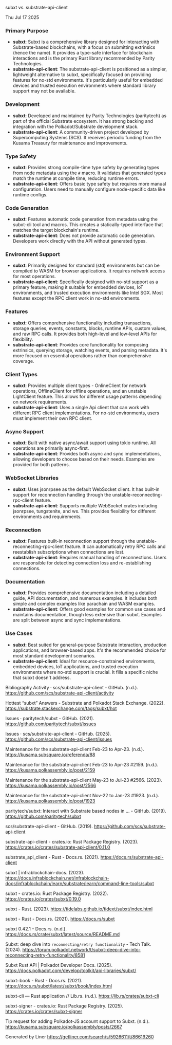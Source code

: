 subxt vs. substrate-api-client

Thu Jul 17 2025

### Primary Purpose
- **subxt**: Subxt is a comprehensive library designed for interacting with Substrate-based blockchains, with a focus on submitting extrinsics (hence the name). It provides a type-safe interface for blockchain interactions and is the primary Rust library recommended by Parity Technologies.
- **substrate-api-client**: The substrate-api-client is positioned as a simpler, lightweight alternative to subxt, specifically focused on providing features for no-std environments. It's particularly useful for embedded devices and trusted execution environments where standard library support may not be available.

### Development
- **subxt**: Developed and maintained by Parity Technologies (paritytech) as part of the official Substrate ecosystem. It has strong backing and integration with the Polkadot/Substrate development stack.
- **substrate-api-client**: A community-driven project developed by Supercomputing Systems (SCS). It receives periodic funding from the Kusama Treasury for maintenance and improvements.

### Type Safety
- **subxt**: Provides strong compile-time type safety by generating types from node metadata using the `#` macro. It validates that generated types match the runtime at compile time, reducing runtime errors.
- **substrate-api-client**: Offers basic type safety but requires more manual configuration. Users need to manually configure node-specific data like runtime configs.

### Code Generation
- **subxt**: Features automatic code generation from metadata using the subxt-cli tool and macros. This creates a statically-typed interface that matches the target blockchain's runtime.
- **substrate-api-client**: Does not provide automatic code generation. Developers work directly with the API without generated types.

### Environment Support
- **subxt**: Primarily designed for standard (std) environments but can be compiled to WASM for browser applications. It requires network access for most operations.
- **substrate-api-client**: Specifically designed with no-std support as a primary feature, making it suitable for embedded devices, IoT environments, and trusted execution environments like Intel SGX. Most features except the RPC client work in no-std environments.

### Features
- **subxt**: Offers comprehensive functionality including transactions, storage queries, events, constants, blocks, runtime APIs, custom values, and raw RPC calls. It provides both high-level and low-level APIs for flexibility.
- **substrate-api-client**: Provides core functionality for composing extrinsics, querying storage, watching events, and parsing metadata. It's more focused on essential operations rather than comprehensive coverage.

### Client Types
- **subxt**: Provides multiple client types - OnlineClient for network operations, OfflineClient for offline operations, and an unstable LightClient feature. This allows for different usage patterns depending on network requirements.
- **substrate-api-client**: Uses a single Api client that can work with different RPC client implementations. For no-std environments, users must implement their own RPC client.

### Async Support
- **subxt**: Built with native async/await support using tokio runtime. All operations are primarily async-first.
- **substrate-api-client**: Provides both async and sync implementations, allowing developers to choose based on their needs. Examples are provided for both patterns.

### WebSocket Libraries
- **subxt**: Uses jsonrpsee as the default WebSocket client. It has built-in support for reconnection handling through the unstable-reconnecting-rpc-client feature.
- **substrate-api-client**: Supports multiple WebSocket crates including jsonrpsee, tungstenite, and ws. This provides flexibility for different environments and requirements.

### Reconnection
- **subxt**: Features built-in reconnection support through the unstable-reconnecting-rpc-client feature. It can automatically retry RPC calls and reestablish subscriptions when connections are lost.
- **substrate-api-client**: Requires manual handling of reconnections. Users are responsible for detecting connection loss and re-establishing connections.

### Documentation
- **subxt**: Provides comprehensive documentation including a detailed guide, API documentation, and numerous examples. It includes both simple and complex examples like parachain and WASM examples.
- **substrate-api-client**: Offers good examples for common use cases and maintains documentation, though less extensive than subxt. Examples are split between async and sync implementations.

### Use Cases
- **subxt**: Best suited for general-purpose Substrate interaction, production applications, and browser-based apps. It's the recommended choice for most standard development scenarios.
- **substrate-api-client**: Ideal for resource-constrained environments, embedded devices, IoT applications, and trusted execution environments where no-std support is crucial. It fills a specific niche that subxt doesn't address.

Bibliography
Activity · scs/substrate-api-client - GitHub. (n.d.). https://github.com/scs/substrate-api-client/activity

Hottest “subxt” Answers - Substrate and Polkadot Stack Exchange. (2022). https://substrate.stackexchange.com/tags/subxt/hot

Issues · paritytech/subxt - GitHub. (2021). https://github.com/paritytech/subxt/issues

Issues · scs/substrate-api-client - GitHub. (2025). https://github.com/scs/substrate-api-client/issues

Maintenance for the substrate-api-client Feb-23 to Apr-23. (n.d.). https://kusama.subsquare.io/referenda/88

Maintenance for the substrate-api-client Feb-23 to Apr-23 #2159. (n.d.). https://kusama.polkassembly.io/post/2159

Maintenance for the substrate-api-client May-23 to Jul-23 #2566. (2023). https://kusama.polkassembly.io/post/2566

Maintenance for the substrate-api-client Nov-22 to Jan-23 #1923. (n.d.). https://kusama.polkassembly.io/post/1923

paritytech/subxt: Interact with Substrate based nodes in ... - GitHub. (2019). https://github.com/paritytech/subxt

scs/substrate-api-client - GitHub. (2019). https://github.com/scs/substrate-api-client

substrate-api-client - crates.io: Rust Package Registry. (2023). https://crates.io/crates/substrate-api-client/0.11.0

substrate_api_client - Rust - Docs.rs. (2021). https://docs.rs/substrate-api-client

subxt | infrablockchain-docs. (2023). https://docs.infrablockchain.net/infrablockchain-docs/infrablockchain/learn/substrate/learn/command-line-tools/subxt

subxt - crates.io: Rust Package Registry. (2022). https://crates.io/crates/subxt/0.19.0

subxt - Rust. (2023). https://tidelabs.github.io/tidext/subxt/index.html

subxt - Rust - Docs.rs. (2021). https://docs.rs/subxt

subxt 0.42.1 - Docs.rs. (n.d.). https://docs.rs/crate/subxt/latest/source/README.md

Subxt: deep dive into `reconnecting/retry functionality` - Tech Talk. (2024). https://forum.polkadot.network/t/subxt-deep-dive-into-reconnecting-retry-functionality/8581

Subxt Rust API | Polkadot Developer Docs. (2025). https://docs.polkadot.com/develop/toolkit/api-libraries/subxt/

subxt::book - Rust - Docs.rs. (2021). https://docs.rs/subxt/latest/subxt/book/index.html

subxt-cli — Rust application // Lib.rs. (n.d.). https://lib.rs/crates/subxt-cli

subxt-signer - crates.io: Rust Package Registry. (2025). https://crates.io/crates/subxt-signer

Tip request for adding Polkadot-JS account support to Subxt. (n.d.). https://kusama.subsquare.io/polkassembly/posts/2667



Generated by Liner
https://getliner.com/search/s/5926611/t/86619260